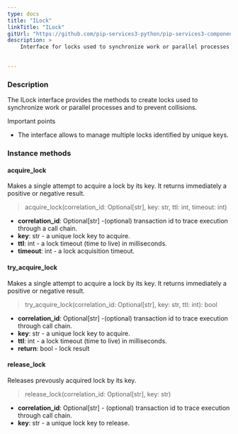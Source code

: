 ```yaml
---
type: docs
title: "ILock"
linkTitle: "ILock"
gitUrl: "https://github.com/pip-services3-python/pip-services3-components-python"
description: >
    Interface for locks used to synchronize work or parallel processes and to prevent collisions.

    
---
```


### Description

The ILock interface provides the methods to create locks used to synchronize work or parallel processes and to prevent collisions.

Important points

- The interface allows to manage multiple locks identified by unique keys. 

### Instance methods

#### acquire_lock
Makes a single attempt to acquire a lock by its key.
It returns immediately a positive or negative result.

> acquire_lock(correlation_id: Optional[str], key: str, ttl: int, timeout: int)

- **correlation_id**: Optional[str] -(optional) transaction id to trace execution through a call chain. 
- **key**: str - a unique lock key to acquire.
- **ttl**: int - a lock timeout (time to live) in milliseconds.
- **timeout**: int - a lock acquisition timeout.



#### try_acquire_lock
Makes a single attempt to acquire a lock by its key.
It returns immediately a positive or negative result.

> try_acquire_lock(correlation_id: Optional[str], key: str, ttl: int): bool

- **correlation_id**: Optional[str] -(optional) transaction id to trace execution through call chain. 
- **key**: str - a unique lock key to acquire.
- **ttl**: int - a lock timeout (time to live) in milliseconds.
- **return**: bool - lock result


#### release_lock
Releases prevously acquired lock by its key.

> release_lock(correlation_id: Optional[str], key: str)

- **correlation_id**: Optional[str] - (optional) transaction id to trace execution through call chain.
- **key**: str - a unique lock key to release.
